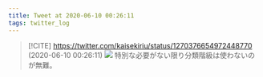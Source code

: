 ```yaml
---
title: Tweet at 2020-06-10 00:26:11
tags: twitter_log
---
```


> [!CITE] https://twitter.com/kaisekiriu/status/1270376654972448770 (2020-06-10 00:26:11)
> ![](https://twitter.com/kaisekiriu/status/1270376654972448770)
> 特別な必要がない限り分類階級は使わないのが無難。
